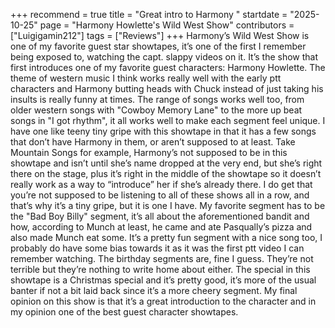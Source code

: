 +++
recommend = true
title = "Great intro to Harmony "
startdate = "2025-10-25"
page = "Harmony Howlette&#039;s Wild West Show"
contributors = ["Luigigamin212"]
tags = ["Reviews"]
+++
Harmony’s Wild West Show is one of my favorite guest star showtapes, it’s one of the first I remember being exposed to, watching the capt. slappy videos on it. It’s the show that first introduces one of my favorite guest characters: Harmony Howlette. The theme of western music I think works really well with the early ptt characters and Harmony butting heads with Chuck instead of just taking his insults is really funny at times. The range of songs works well too, from older western songs with "Cowboy Memory Lane" to the more up beat songs in "I got rhythm", it all works well to make each segment feel unique. I have one like teeny tiny gripe with this showtape in that it has a few songs that don’t have Harmony in them, or aren’t supposed to at least. Take Mountain Songs for example, Harmony’s not supposed to be in this showtape and isn’t until she’s name dropped at the very end, but she’s right there on the stage, plus it’s right in the middle of the showtape so it doesn’t really work as a way to “introduce” her if she’s already there. I do get that you’re not supposed to be listening to all of these shows all in a row, and that’s why it’s a tiny gripe, but it is one I have. My favorite segment has to be the "Bad Boy Billy" segment, it’s all about the aforementioned bandit and how, according to Munch at least, he came and ate Pasqually’s pizza and also made Munch eat some. It’s a pretty fun segment with a nice song too, I probably do have some bias towards it as it was the first ptt video I can remember watching. The birthday segments are, fine I guess. They’re not terrible but they’re nothing to write home about either. The special in this showtape is a Christmas special and it’s pretty good, it’s more of the usual banter if not a bit laid back since it’s a more cheery segment. My final opinion on this show is that it’s a great introduction to the character and in my opinion one of the best guest character showtapes. 

